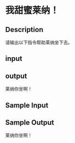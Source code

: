# 我甜蜜莱纳！

## Description

请输出以下指令帮助莱纳坐下去。

## input

## output

莱纳你坐啊！

## Sample Input

## Sample Output
莱纳你坐啊！
